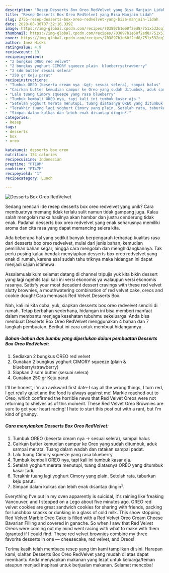 ```yaml
---
description: "Resep Desserts Box Oreo RedVelvet yang Bisa Manjain Lidah"
title: "Resep Desserts Box Oreo RedVelvet yang Bisa Manjain Lidah"
slug: 2755-resep-desserts-box-oreo-redvelvet-yang-bisa-manjain-lidah
date: 2020-08-30T07:32:16.339Z
image: https://img-global.cpcdn.com/recipes/703897b1e60f2ed8/751x532cq70/desserts-box-oreo-redvelvet-foto-resep-utama.jpg
thumbnail: https://img-global.cpcdn.com/recipes/703897b1e60f2ed8/751x532cq70/desserts-box-oreo-redvelvet-foto-resep-utama.jpg
cover: https://img-global.cpcdn.com/recipes/703897b1e60f2ed8/751x532cq70/desserts-box-oreo-redvelvet-foto-resep-utama.jpg
author: Inez Hicks
ratingvalue: 4.9
reviewcount: 13
recipeingredient:
- "2 bungkus OREO red velvet"
- "2 bungkus yoghurt CIMORY squeeze plain  blueberrystrawberry"
- "2 sdm butter sesuai selera"
- "250 gr Keju parut"
recipeinstructions:
- "Tumbuk OREO (beserta cream nya -&gt; sesuai selera), sampai halus"
- "Cairkan butter kemudian campur ke Oreo yang sudah ditumbuk, aduk sampai merata. Tuang dalam wadah dan ratakan sampai padat."
- "Lalu tuang Cimory squeeze yang rasa blueberry"
- "Tumbuk kembali OREO nya, tapi kali ini tumbuk kasar aja."
- "Setelah yoghurt merata menutupi, tuang diatasnya OREO yang ditumbuk kasar tadi."
- "Terakhir tuang lagi yoghurt Cimory yang plain. Setelah rata, taburkan keju parut."
- "Simpan dalam kulkas dan lebih enak disantap dingin²."
categories:
- Resep
tags:
- desserts
- box
- oreo

katakunci: desserts box oreo 
nutrition: 154 calories
recipecuisine: Indonesian
preptime: "PT18M"
cooktime: "PT47M"
recipeyield: "1"
recipecategory: Lunch

---
```



![Desserts Box Oreo RedVelvet](https://img-global.cpcdn.com/recipes/703897b1e60f2ed8/751x532cq70/desserts-box-oreo-redvelvet-foto-resep-utama.jpg)

Sedang mencari ide resep desserts box oreo redvelvet yang unik? Cara membuatnya memang tidak terlalu sulit namun tidak gampang juga. Kalau salah mengolah maka hasilnya akan hambar dan justru cenderung tidak enak. Padahal desserts box oreo redvelvet yang enak seharusnya memiliki aroma dan cita rasa yang dapat memancing selera kita.

Ada beberapa hal yang sedikit banyak berpengaruh terhadap kualitas rasa dari desserts box oreo redvelvet, mulai dari jenis bahan, kemudian pemilihan bahan segar, hingga cara mengolah dan menghidangkannya. Tak perlu pusing kalau hendak menyiapkan desserts box oreo redvelvet yang enak di rumah, karena asal sudah tahu triknya maka hidangan ini dapat menjadi sajian istimewa.

Assalamualaikum selamat datang di channel tripujis yuk kita bikin dessert yang lagi ngehits tapi kali ini versi ekonomis ya walaupun versi ekonomis rasanya. Satisfy your most decadent dessert cravings with these red velvet slutty brownies, a mouthwatering combination of red velvet cake, oreos and cookie dough! Cara memasak Red Velvet Desserts Box.


Nah, kali ini kita coba, yuk, siapkan desserts box oreo redvelvet sendiri di rumah. Tetap berbahan sederhana, hidangan ini bisa memberi manfaat dalam membantu menjaga kesehatan tubuhmu sekeluarga. Anda bisa membuat Desserts Box Oreo RedVelvet menggunakan 4 bahan dan 7 langkah pembuatan. Berikut ini cara untuk membuat hidangannya.

<!--inarticleads1-->

##### Bahan-bahan dan bumbu yang diperlukan dalam pembuatan Desserts Box Oreo RedVelvet:

1. Sediakan 2 bungkus OREO red velvet
1. Gunakan 2 bungkus yoghurt CIMORY squeeze (plain &amp; blueberry/strawberry)
1. Siapkan 2 sdm butter (sesuai selera)
1. Gunakan 250 gr Keju parut


I&#39;ll be honest, I&#39;m an awkward first date-I say all the wrong things, I turn red, I get really quiet and the food is always against me! Markie reached out to Oreo, which confirmed the horrible news that Red Velvet Oreos were not returning to shelves as of this moment. These Red Velvet Oreo Brownies are sure to get your heart racing! I hate to start this post out with a rant, but I&#39;m kind of grumpy. 

<!--inarticleads2-->

##### Cara menyiapkan Desserts Box Oreo RedVelvet:

1. Tumbuk OREO (beserta cream nya -&gt; sesuai selera), sampai halus
1. Cairkan butter kemudian campur ke Oreo yang sudah ditumbuk, aduk sampai merata. Tuang dalam wadah dan ratakan sampai padat.
1. Lalu tuang Cimory squeeze yang rasa blueberry
1. Tumbuk kembali OREO nya, tapi kali ini tumbuk kasar aja.
1. Setelah yoghurt merata menutupi, tuang diatasnya OREO yang ditumbuk kasar tadi.
1. Terakhir tuang lagi yoghurt Cimory yang plain. Setelah rata, taburkan keju parut.
1. Simpan dalam kulkas dan lebih enak disantap dingin².


Everything I&#39;ve put in my oven apparently is suicidal, it&#39;s raining like freaking Vancouver, and I stepped on a Lego about five minutes ago. OREO red velvet cookies are great sandwich cookies for sharing with friends, packing for lunchbox snacks or dunking in a glass of cold milk. This show stopping Red Velvet Marble Oreo Cake is filled with a Red Velvet Oreo Cream Cheese Bavarian Filling and covered in ganache. So when I saw that Red Velvet Oreos were coming out my mind went racing with what to make with them (granted if I could find. These red velvet brownies combine my three favorite desserts in one — cheesecake, red velvet, and Oreos! 

Terima kasih telah membaca resep yang tim kami tampilkan di sini. Harapan kami, olahan Desserts Box Oreo RedVelvet yang mudah di atas dapat membantu Anda menyiapkan makanan yang lezat untuk keluarga/teman ataupun menjadi inspirasi untuk berjualan makanan. Selamat mencoba!
